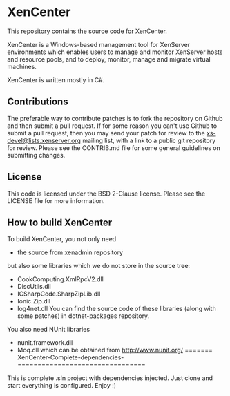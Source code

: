 XenCenter
=========

This repository contains the source code for XenCenter.

XenCenter is a Windows-based management tool for XenServer environments
which enables users to manage and monitor XenServer hosts and resource pools, 
and to deploy, monitor, manage and migrate virtual machines.

XenCenter is written mostly in C#.
   
Contributions
-------------

The preferable way to contribute patches is to fork the repository on Github and 
then submit a pull request. If for some reason you can't use Github to submit a 
pull request, then you may send your patch for review to the 
xs-devel@lists.xenserver.org mailing list, with a link to a public git repository 
for review. Please see the CONTRIB.md file for some general guidelines on submitting 
changes.

License
-------

This code is licensed under the BSD 2-Clause license. Please see the LICENSE
file for more information.

How to build XenCenter
----------------------

To build XenCenter, you not only need 
 *  the source from xenadmin repository
 
but also some libraries which we do not store in the source tree:
 *  CookComputing.XmlRpcV2.dll
 *  DiscUtils.dll
 *  ICSharpCode.SharpZipLib.dll
 *  Ionic.Zip.dll
 *  log4net.dll
You can find the source code of these libraries (along with some patches) in dotnet-packages repository.
 
You also need NUnit libraries
 *  nunit.framework.dll
 *  Moq.dll
which can be obtained from http://www.nunit.org/
=======
XenCenter-Complete-dependencies-
================================

This is complete .sln project with dependencies injected. Just clone and start everything is configured. Enjoy :)

